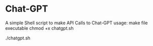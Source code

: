 # Chat-GPT
A simple Shell script to make API Calls to Chat-GPT
usage:
make file executable chmod +x chatgpt.sh

./chatgpt.sh

